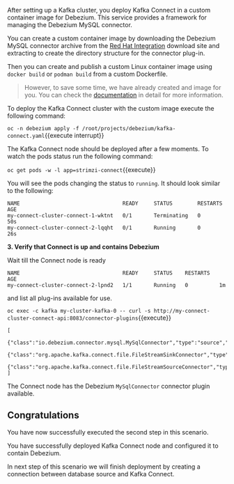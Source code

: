 After setting up a Kafka cluster, you deploy Kafka Connect in a custom container image for Debezium. This service provides a framework for managing the Debezium MySQL connector.

You can create a custom container image by downloading the Debezium MySQL connector archive from the [Red Hat Integration](https://access.redhat.com/jbossnetwork/restricted/listSoftware.html?product=red.hat.integration&downloadType=distributions) download site and extracting to create the directory structure for the connector plug-in.

Then you can create and publish a custom Linux container image using `docker build` or `podman build` from a custom Dockerfile.

> However, to save some time, we have already created and image for you. You can check the [documentation](https://access.redhat.com/documentation/en-us/red_hat_integration/2020-q3/html-single/getting_started_with_debezium/index#deploying-kafka-connect) in detail for more information.

To deploy the Kafka Connect cluster with the custom image execute the following command:

``oc -n debezium apply -f /root/projects/debezium/kafka-connect.yaml``{{execute interrupt}}

The Kafka Connect node should be deployed after a few moments. To watch the pods status run the following command:

``oc get pods -w -l app=strimzi-connect``{{execute}}

You will see the pods changing the status to `running`. It should look similar to the following:

    NAME                                 READY     STATUS        RESTARTS   AGE
    my-connect-cluster-connect-1-wktnt   0/1       Terminating   0          50s
    my-connect-cluster-connect-2-lqqht   0/1       Running       0          26s

**3. Verify that Connect is up and contains Debezium**

Wait till the Connect node is ready

    NAME                                 READY     STATUS    RESTARTS   AGE
    my-connect-cluster-connect-2-lpnd2   1/1       Running   0          1m

and list all plug-ins available for use.

``oc exec -c kafka my-cluster-kafka-0 -- curl -s http://my-connect-cluster-connect-api:8083/connector-plugins``{{execute}}

    [
        {"class":"io.debezium.connector.mysql.MySqlConnector","type":"source","version":"0.10.0.Final"},
        {"class":"org.apache.kafka.connect.file.FileStreamSinkConnector","type":"sink","version":"2.3.0"},
        {"class":"org.apache.kafka.connect.file.FileStreamSourceConnector","type":"source","version":"2.3.0"}
    ]

The Connect node has the Debezium `MySqlConnector` connector plugin available.

## Congratulations

You have now successfully executed the second step in this scenario. 

You have successfully deployed Kafka Connect node and configured it to contain Debezium.

In next step of this scenario we will finish deployment by creating a connection between database source and Kafka Connect.
